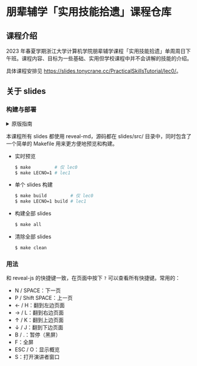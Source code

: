 # 朋辈辅学「实用技能拾遗」课程仓库

## 课程介绍
2023 年春夏学期浙江大学计算机学院朋辈辅学课程「实用技能拾遗」单周周日下午班。课程内容、目标为一些基础、实用但学校课程中并不会讲解的技能的介绍。

具体课程安排见 <https://slides.tonycrane.cc/PracticalSkillsTutorial/lec0/>。

## 关于 slides
### 构建与部署

<details>
<summary>原版指南</summary>

1. 安装 reveal-md
    ```sh 
    $ npm install -g reveal-md
    ```
2. 在浏览器中实时预览
    ```sh 
    $ reveal-md main.md -w
    ```
3. 构建静态文件
    ```sh 
    $ reveal-md main.md --static site --assets-dir assets
    ```
    - 生成 pdf 版：在 url 后面加上 `?print-pdf` 使用浏览器打印
4. 部署
    - 很蠢的一个实现，总之就是用 Action 把 site 文件夹中的内容复制到我的另一个私有 repo 中，然后在那个 repo 里部署 GitHub Pages
    - 构建出 site 文件夹后 commit & push，message 需要以 `[deploy]` 开头

</details>

本课程所有 slides 都使用 reveal-md，源码都在 slides/src/ 目录中，同时包含了一个简单的 Makefile 用来更方便地预览和构建。

- 实时预览
    ```sh 
    $ make         # 仅 lec0
    $ make LECNO=1 # lec1
    ```
- 单个 slides 构建
    ```sh
    $ make build         # 仅 lec0
    $ make LECNO=1 build # lec1
    ```
- 构建全部 slides
    ```sh
    $ make all
    ``` 
- 清除全部 slides
    ```sh
    $ make clean
    ```

### 用法

和 reveal-js 的快捷键一致，在页面中按下 `?` 可以查看所有快捷键。常用的：

- N / SPACE：下一页
- P / Shift SPACE：上一页
- ← / H：翻到左边页面
- → / L：翻到右边页面
- ↑ / K：翻到上边页面
- ↓ / J：翻到下边页面
- B / .：暂停（黑屏）
- F：全屏
- ESC / O：显示概览
- S：打开演讲者窗口
